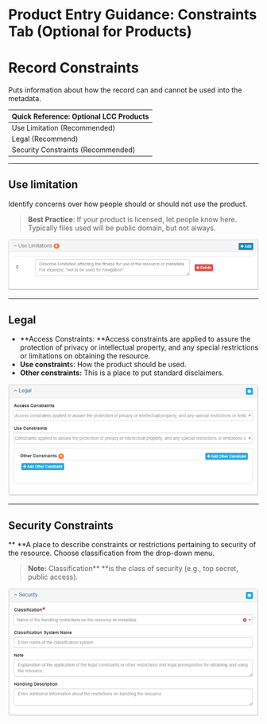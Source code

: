 # Product Entry Guidance: Constraints Tab \(Optional for Products\)

# Record Constraints

Puts information about how the record can and cannot be used into the metadata.

| Quick Reference: Optional LCC Products |
| :--- |
| Use Limitation \(Recommended\) |
| Legal \(Recommend\) |
| Security Constraints \(Recommended\) |

---

## **Use limitation**

Identify concerns over how people should or should not use the product.

> **Best Practice**: If your product is licensed, let people know here. Typically files used will be public domain, but not always.

![](/assets/use_limitation.png)

---

## **Legal**

* **Access Constraints: **Access constraints are applied to assure the protection of privacy or intellectual property, and any special restrictions or limitations on obtaining the resource.
* **Use constraint**s: How the product should be used.
* **Other constraints:** This is a place to put standard disclaimers.

![](/assets/legal.png)

---

## **Security Constraints**

** **A place to describe constraints or restrictions pertaining to security of the resource.  Choose classification from the drop-down menu.

> **Note:** Classification** **is the class of security \(e.g., top secret, public access\).

![](/assets/security.png)

